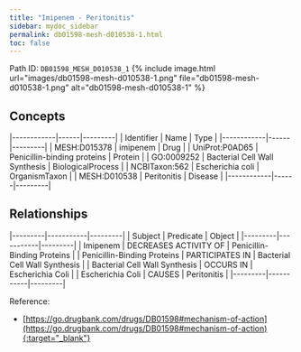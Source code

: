 ```yaml
---
title: "Imipenem - Peritonitis"
sidebar: mydoc_sidebar
permalink: db01598-mesh-d010538-1.html
toc: false 
---
```



Path ID: `DB01598_MESH_D010538_1`
{% include image.html url="images/db01598-mesh-d010538-1.png" file="db01598-mesh-d010538-1.png" alt="db01598-mesh-d010538-1" %}

## Concepts

|------------|------|---------|
| Identifier | Name | Type    |
|------------|------|---------|
| MESH:D015378 | imipenem | Drug |
| UniProt:P0AD65 | Penicillin-binding proteins | Protein |
| GO:0009252 | Bacterial Cell Wall Synthesis | BiologicalProcess |
| NCBITaxon:562 | Escherichia coli | OrganismTaxon |
| MESH:D010538 | Peritonitis | Disease |
|------------|------|---------|

## Relationships

|---------|-----------|---------|
| Subject | Predicate | Object  |
|---------|-----------|---------|
| Imipenem | DECREASES ACTIVITY OF | Penicillin-Binding Proteins |
| Penicillin-Binding Proteins | PARTICIPATES IN | Bacterial Cell Wall Synthesis |
| Bacterial Cell Wall Synthesis | OCCURS IN | Escherichia Coli |
| Escherichia Coli | CAUSES | Peritonitis |
|---------|-----------|---------|

Reference:
  - [https://go.drugbank.com/drugs/DB01598#mechanism-of-action](https://go.drugbank.com/drugs/DB01598#mechanism-of-action){:target="_blank"}
